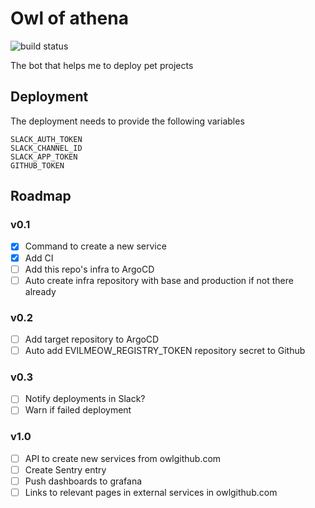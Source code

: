 # Owl of athena

![build status](https://github.com/evil-meow/owl-of-athena/actions/workflows/publish-image.yml/badge.svg)

The bot that helps me to deploy pet projects

## Deployment

The deployment needs to provide the following variables

```
SLACK_AUTH_TOKEN
SLACK_CHANNEL_ID
SLACK_APP_TOKEN
GITHUB_TOKEN
```

## Roadmap

### v0.1

- [x] Command to create a new service
- [x] Add CI
- [ ] Add this repo's infra to ArgoCD
- [ ] Auto create infra repository with base and production if not there already

### v0.2

- [ ] Add target repository to ArgoCD
- [ ] Auto add EVILMEOW_REGISTRY_TOKEN repository secret to Github

### v0.3

- [ ] Notify deployments in Slack?
- [ ] Warn if failed deployment

### v1.0

- [ ] API to create new services from owlgithub.com
- [ ] Create Sentry entry
- [ ] Push dashboards to grafana
- [ ] Links to relevant pages in external services in owlgithub.com